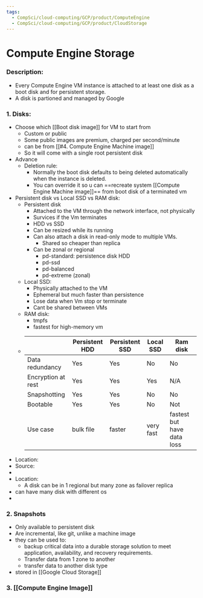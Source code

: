 ```yaml
---
tags:
  - CompSci/cloud-computing/GCP/product/ComputeEngine
  - CompSci/cloud-computing/GCP/product/CloudStorage
---
```

# Compute Engine Storage
### Description:
- Every Compute Engine VM instance is attached to at least one disk as a boot disk and for persistent storage. 
- A disk is partioned and managed by Google
### 1. Disks:
- Choose which [[Boot disk image]] for VM to start from
	- Custom or public
	- Some public images are premium, charged per second/minute
	- can be from [[#4. Compute Engine Machine image]]
	- So it will come with a single root persistent disk
- Advance
	- Deletion rule:
		- Normally the boot disk defaults to being deleted automatically when the instance is deleted. 
		- You can override it so u can ==recreate system [[Compute Engine Machine image]]== from boot disk of a terminated vm
- Persistent disk vs Local SSD vs RAM disk:
	- Persistent disk
		- Attached to the VM through the network interface, not physically
		- Survices if the Vm terminates
		- HDD vs SSD
		- Can be resized while its running
		- Can also attach a disk in read-only mode to multiple VMs.
			- Shared so cheaper than replica
		- Can be zonal or regional
			- pd-standard: persistence disk HDD
			- pd-ssd
			- ﻿﻿pd-balanced
			- ﻿﻿pd-extreme (zonal)
	- Local SSD:
		- Physically attached to the VM
		- Ephemeral but much faster than persistence
		- Lose data when Vm stop or terminate
		- Cant be shared between VMs
	- RAM disk:
		- tmpfs
		- fastest for high-memory vm
	- | | Persistent HDD | Persistent SSD | Local SSD | Ram disk
	  | --- | --- | --- | --- | --- |
	  | Data redundancy | Yes | Yes | No | No |
	  | Encryption at rest | Yes | Yes | Yes | N/A |
	  | Snapshotting | Yes | Yes | No | No |
	  | Bootable | Yes | Yes | No | Not |
	  | Use case | bulk file | faster | very fast | fastest but have data loss |
- Location:
- Source:
- 
- Location:
	- A disk can be in 1 regional but many zone as failover replica
- can have many disk with different os
- 
### 2. Snapshots
- Only available to persistent disk
- Are incremental, like git, unlike a machine image
- they can be used to:
	- backup critical data into a durable storage solution to meet application, availability, and recovery requirements.
	- Transfer data from 1 zone to another
	- transfer data to another disk type
- stored in [[Google Cloud Storage]]
### 3. [[Compute Engine Image]]
